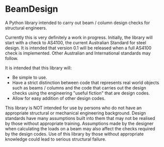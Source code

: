 # BeamDesign
A Python library intended to carry out beam / column design checks for structural engineers.

Currently this is very definitely a work in progress. Initially, the library will start with a check to AS4100, the current Australian Standard for steel design. It is intended that version 0.1 will be released when a full AS4100 check is implemented. Other Australian and International standards may follow.

It is intended that this library will:

* Be simple to use.
* Have a strict distinction between code that represents real world objects such as beams / columns and the code that carries out the design checks using the engineering "useful fiction" that are design codes.
* Allow for easy addition of other design codes.

This library is NOT intended for use by persons who do not have an appropriate structural or mechanical engineering background. Design standards have many assumptions built into them that may not be realised by those without appropriate training. Assumptions made by the designer when calculating the loads on a beam may also affect the checks required by the design codes. Use of this library by those without appropriate knowledge could lead to serious structural failure.
